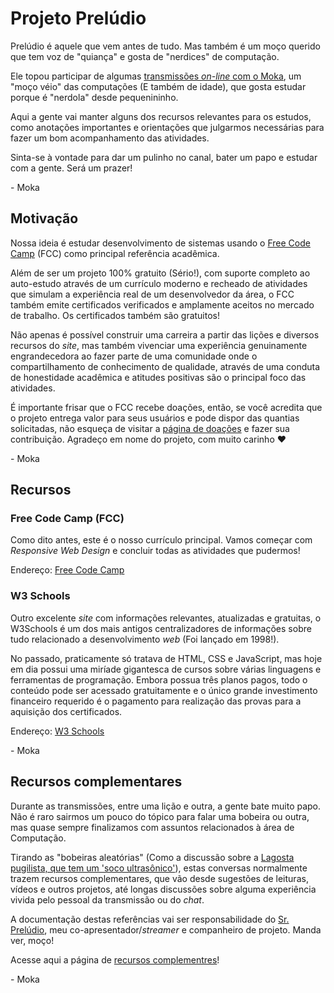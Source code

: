 # Projeto Prelúdio

Prelúdio é aquele que vem antes de tudo. Mas também é um moço querido que tem voz de "quiança" e gosta de "nerdices" de computação.

Ele topou participar de algumas [transmissões _on-line_ com o Moka](https://twitch.tv/MokaTechPlays), um "moço véio" das computações (E também de idade), que gosta estudar porque é "nerdola" desde pequenininho.

Aqui a gente vai manter alguns dos recursos relevantes para os estudos, como anotações importantes e orientações que julgarmos necessárias para fazer um bom acompanhamento das atividades.

Sinta-se à vontade para dar um pulinho no canal, bater um papo e estudar com a gente. Será um prazer!

\- Moka

## Motivação

Nossa ideia é estudar desenvolvimento de sistemas usando o [Free Code Camp](https://freecodecamp.org) (FCC) como principal referência acadêmica.

Além de ser um projeto 100% gratuito (Sério!), com suporte completo ao auto-estudo através de um currículo moderno e recheado de atividades que simulam a experiência real de um desenvolvedor da área, o FCC também emite certificados verificados e amplamente aceitos no mercado de trabalho. Os certificados também são gratuitos!

Não apenas é possível construir uma carreira a partir das lições e diversos recursos do _site_, mas também vivenciar uma experiência genuinamente engrandecedora ao fazer parte de uma comunidade onde o compartilhamento de conhecimento de qualidade, através de uma conduta de honestidade acadêmica e atitudes positivas são o principal foco das atividades.

É importante frisar que o FCC recebe doações, então, se você acredita que o projeto entrega valor para seus usuários e pode dispor das quantias solicitadas, não esqueça de visitar a [página de doações](https://www.freecodecamp.org/donate/) e fazer sua contribuição. Agradeço em nome do projeto, com muito carinho :heart:

\- Moka

## Recursos

### Free Code Camp (FCC)

Como dito antes, este é o nosso currículo principal. Vamos começar com _Responsive Web Design_ e concluir todas as atividades que pudermos!

Endereço: [Free Code Camp](https://freecodecamp.org)

### W3 Schools

Outro excelente _site_ com informações relevantes, atualizadas e gratuitas, o W3Schools é um dos mais antigos centralizadores de informações sobre tudo relacionado a desenvolvimento _web_ (Foi lançado em 1998!).

No passado, praticamente só tratava de HTML, CSS e JavaScript, mas hoje em dia possui uma miríade gigantesca de cursos sobre várias linguagens e ferramentas de programação. Embora possua três planos pagos, todo o conteúdo pode ser acessado gratuitamente e o único grande investimento financeiro requerido é o pagamento para realização das provas para a aquisição dos certificados.

Endereço: [W3 Schools](https://www.w3schools.com/)

\- Moka

## Recursos complementares

Durante as transmissões, entre uma lição e outra, a gente bate muito papo. Não é raro sairmos um pouco do tópico para falar uma bobeira ou outra, mas quase sempre finalizamos com assuntos relacionados à área de Computação.

Tirando as "bobeiras aleatórias" (Como a discussão sobre a [Lagosta pugilista, que tem um 'soco ultrasônico'](https://goodandgreenguides.com/boxing-lobster-or-rainbow-lobster-caracteristics-and-scientific-name)), estas conversas normalmente trazem recursos complementares, que vão desde sugestões de leituras, vídeos e outros projetos, até longas discussões sobre alguma experiência vivida pelo pessoal da transmissão ou do _chat_.

A documentação destas referências vai ser responsabilidade do [Sr. Prelúdio](https://github.com/SeuAilton), meu co-apresentador/_streamer_ e companheiro de projeto. Manda ver, moço!

Acesse aqui a página de [recursos complementres](recursosComplementares.md)!

\- Moka
